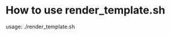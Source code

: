 # How to use render_template.sh 

usage: ./render_template.sh <config> <template>" 

## arguments
config: path to config file
template: path to template file

## config file content, example.config
```
export PARAM1=foo
export PARAM2=bar
```
## template file content, example.template
```
param1 equals ${PARAM1}
param2 equals ${PARAM2}
```

``hint: indicate with ${} what variables need to be replaced`` 

## result
The script replaces all the placeholders in the template with the values listed in the config and prints the content to stdout. On success the script terminates with status code 0
